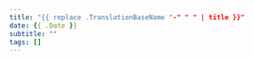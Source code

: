 ```yaml
---
title: "{{ replace .TranslationBaseName "-" " " | title }}"
date: {{ .Date }}
subtitle: ""
tags: []
---
```

